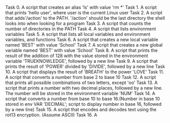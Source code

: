 Task 0. A script that creates an alias 'ls' with value 'rm *'
Task 1. A script that prints 'hello user', where user is the current Linux user
Task 2. A script that adds'/action' to the PATH. '/action' should be the last directory the shell looks into when looking for a program
Task 3. A script that counts the number of directories in the PATH
Task 4. A script that lists environment variables
Task 5. A script that lists all local variables and environment variables, and functions
Task 6. A script that creates a new local variable named 'BEST' with value 'School'
Task 7. A script that creates a new global variable named 'BEST' with value 'School'
Task 8. A script that prints the result of the addition of 128 with the value stored in the environment variable 'TRUEKNOWLEDGE', followed by a new line
Task 9. A script that prints the result of 'POWER' divided by 'DIVIDE', followed by a new line
Task 10. A script that displays the result of 'BREATH' to the power 'LOVE'
Task 11. A script that converts a number from base 2 to base 10
Task 12. A script that prints all possible combinations of two letters, except 'oo'
Task 13. A script that prints a number with two decimal places, followed by a new line. The number will be stored in the environment variable 'NUM' 
Task 14. A script that converts a number from base 10 to base 16.(Number in base 10 stored in env VAR 'DECIMAL'; script to display number in base 16, followed by a new line) 
Task 15. A script that encodes and decodes text using the rot13 encryption. (Assume ASCII)
Task 16. A 

